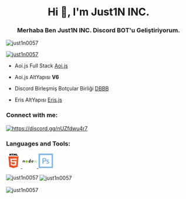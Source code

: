 <h1 align="center">Hi 👋, I'm Just1N INC.</h1>
<h3 align="center">Merhaba Ben Just1N INC. Discord BOT'u Geliştiriyorum.</h3>

<p align="left"> <img src="https://komarev.com/ghpvc/?username=just1n0057&label=Profile%20views&color=0e75b6&style=flat" alt="just1n0057" /> </p>

<p align="left"> <a href="https://github.com/ryo-ma/github-profile-trophy"><img src="https://github-profile-trophy.vercel.app/?username=just1n0057" alt="just1n0057" /></a> </p>

- Aoi.js Full Stack [Aoi.js](https://github.com/AkaruiDevelopment/aoi.js)

- Aoi.js AltYapısı **V6**

- Discord Birleşmiş Botçular Birliği [DBBB](https://github.com/ArviSlayer/Discord-Birlesmis-Botcular-Birligi)

- Eris AltYapısı [Eris.js](https://github.com/Just1N0057/Eris-V6-Altyapi)

<h3 align="left">Connect with me:</h3>
<p align="left">
<a href="https://discord.gg/https://discord.gg/nUZfdwu4r7" target="blank"><img align="center" src="https://raw.githubusercontent.com/rahuldkjain/github-profile-readme-generator/master/src/images/icons/Social/discord.svg" alt="https://discord.gg/nUZfdwu4r7" height="30" width="40" /></a>
</p>

<h3 align="left">Languages and Tools:</h3>
<p align="left"> <a href="https://www.w3.org/html/" target="_blank" rel="noreferrer"> <img src="https://raw.githubusercontent.com/devicons/devicon/master/icons/html5/html5-original-wordmark.svg" alt="html5" width="40" height="40"/> </a> <a href="https://nodejs.org" target="_blank" rel="noreferrer"> <img src="https://raw.githubusercontent.com/devicons/devicon/master/icons/nodejs/nodejs-original-wordmark.svg" alt="nodejs" width="40" height="40"/> </a> <a href="https://www.photoshop.com/en" target="_blank" rel="noreferrer"> <img src="https://raw.githubusercontent.com/devicons/devicon/master/icons/photoshop/photoshop-line.svg" alt="photoshop" width="40" height="40"/> </a> </p>

<p><img align="left" src="https://github-readme-stats.vercel.app/api/top-langs?username=just1n0057&show_icons=true&locale=en&layout=compact" alt="just1n0057" /></p>

<p>&nbsp;<img align="center" src="https://github-readme-stats.vercel.app/api?username=just1n0057&show_icons=true&locale=en" alt="just1n0057" /></p>

<p><img align="center" src="https://github-readme-streak-stats.herokuapp.com/?user=just1n0057&" alt="just1n0057" /></p>
